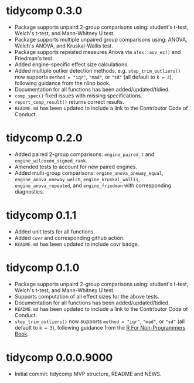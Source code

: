 # tidycomp 0.3.0

* Package supports unpaird 2-group comparisons using: student's t-test, Welch's t-test, and Mann-Whitney U test.
* Package supports multiple unpaired group comparisons using: ANOVA, Welch's ANOVA, and Kruskal-Wallis test.
* Package supports repeated measures Anova via `afex::aov_ez()` and Friedman's test.
* Added engine-specific effect size calculations.
* Added multiple outlier detection methods, e.g. `step_trim_outliers()` now supports `method = "iqr"`, `"mad"`, or `"sd"` (all default to `k = 3`), following guidance from the r4np book.
* Documentation for all functions has been added/updated/tidied.
* `comp_spec()` fixed issues with missing specifications.
* `report_comp_result()` returns correct results.
* `README.md` has been updated to include a link to the Contributor Code of Conduct.

# tidycomp 0.2.0

* Added paired 2-group comparisons: `engine_paired_t` and `engine_wilcoxon_signed_rank`.
* Amended tests to account for new paired engines.
* Added multi-group comparisons: `engine_anova_oneway_equal`,
  `engine_anova_oneway_welch`, `engine_kruskal_wallis`,
  `engine_anova_repeated`, and `engine_friedman` with corresponding diagnostics.

# tidycomp 0.1.1

* Added unit tests for all functions.
* Added `covr` and corresponding github action.
* `README.md` has been updated to include covr badge.

# tidycomp 0.1.0

* Package supports unpaird 2-group comparisons using: student's t-test,
  Welch's t-test, and Mann-Whitney U test.
* Supports computation of all effect sizes for the above tests.
* Documentation for all functions has been added/updated/tidied.
* `README.md` has been updated to include a link to the Contributor Code of Conduct.
* `step_trim_outliers()` now supports `method = "iqr"`, `"mad"`, or `"sd"`
  (all default to `k = 3`), following guidance from the [R For Non-Programmers Book](https://r4np.com).

# tidycomp 0.0.0.9000

* Initial commit: tidycomp MVP structure, README and NEWS.
